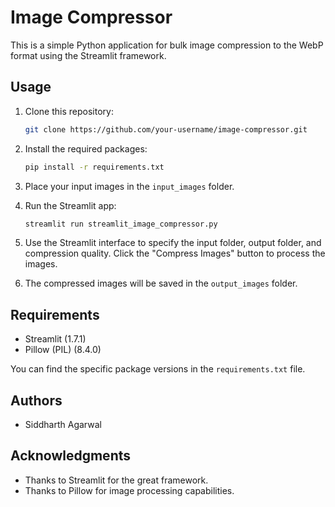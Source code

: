 # Image Compressor

This is a simple Python application for bulk image compression to the WebP format using the Streamlit framework.

## Usage

1. Clone this repository:

    ```bash
    git clone https://github.com/your-username/image-compressor.git
    ```

2. Install the required packages:

    ```bash
    pip install -r requirements.txt
    ```

3. Place your input images in the `input_images` folder.

4. Run the Streamlit app:

    ```bash
    streamlit run streamlit_image_compressor.py
    ```

5. Use the Streamlit interface to specify the input folder, output folder, and compression quality. Click the "Compress Images" button to process the images.

6. The compressed images will be saved in the `output_images` folder.

## Requirements

- Streamlit (1.7.1)
- Pillow (PIL) (8.4.0)

You can find the specific package versions in the `requirements.txt` file.

## Authors

- Siddharth Agarwal

## Acknowledgments

- Thanks to Streamlit for the great framework.
- Thanks to Pillow for image processing capabilities.
